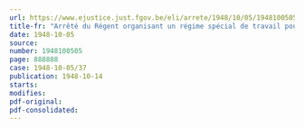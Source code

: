 ```yaml
---
url: https://www.ejustice.just.fgov.be/eli/arrete/1948/10/05/1948100505/justel
title-fr: "Arrêté du Régent organisant un régime spécial de travail pour le personnel des entreprises de battage"
date: 1948-10-05
source:
number: 1948100505
page: 888888
case: 1948-10-05/37
publication: 1948-10-14
starts:
modifies:
pdf-original:
pdf-consolidated:
---
```


